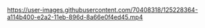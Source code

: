 


https://user-images.githubusercontent.com/70408318/125228364-a114b400-e2a2-11eb-896d-8a66e0f4ed45.mp4

